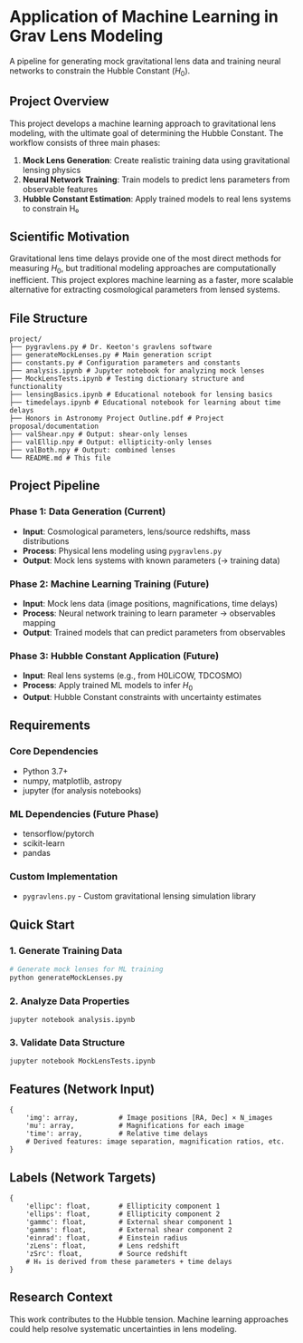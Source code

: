 # Application of Machine Learning in Grav Lens Modeling

A pipeline for generating mock gravitational lens data and training neural networks to constrain the Hubble Constant ($H_0$).

## Project Overview

This project develops a machine learning approach to gravitational lens modeling, with the ultimate goal of determining the Hubble Constant. The workflow consists of three main phases:

1. **Mock Lens Generation**: Create realistic training data using gravitational lensing physics
2. **Neural Network Training**: Train models to predict lens parameters from observable features
3. **Hubble Constant Estimation**: Apply trained models to real lens systems to constrain H₀

## Scientific Motivation

Gravitational lens time delays provide one of the most direct methods for measuring $H_0$, but traditional modeling approaches are computationally inefficient. This project explores machine learning as a faster, more scalable alternative for extracting cosmological parameters from lensed systems.

## File Structure
```
project/
├── pygravlens.py # Dr. Keeton's gravlens software
├── generateMockLenses.py # Main generation script
├── constants.py # Configuration parameters and constants
├── analysis.ipynb # Jupyter notebook for analyzing mock lenses
├── MockLensTests.ipynb # Testing dictionary structure and functionality
├── lensingBasics.ipynb # Educational notebook for lensing basics
├── timedelays.ipynb # Educational notebook for learning about time delays 
├── Honors in Astronomy Project Outline.pdf # Project proposal/documentation
├── valShear.npy # Output: shear-only lenses
├── valEllip.npy # Output: ellipticity-only lenses
├── valBoth.npy # Output: combined lenses
└── README.md # This file
```

## Project Pipeline

### Phase 1: Data Generation (Current)
- **Input**: Cosmological parameters, lens/source redshifts, mass distributions
- **Process**: Physical lens modeling using `pygravlens.py`
- **Output**: Mock lens systems with known parameters (→ training data)

### Phase 2: Machine Learning Training (Future)
- **Input**: Mock lens data (image positions, magnifications, time delays)
- **Process**: Neural network training to learn parameter → observables mapping
- **Output**: Trained models that can predict parameters from observables

### Phase 3: Hubble Constant Application (Future)
- **Input**: Real lens systems (e.g., from H0LiCOW, TDCOSMO)
- **Process**: Apply trained ML models to infer $H_0$
- **Output**: Hubble Constant constraints with uncertainty estimates

## Requirements

### Core Dependencies
- Python 3.7+
- numpy, matplotlib, astropy
- jupyter (for analysis notebooks)

### ML Dependencies (Future Phase)
- tensorflow/pytorch
- scikit-learn
- pandas

### Custom Implementation
- `pygravlens.py` - Custom gravitational lensing simulation library

## Quick Start

### 1. Generate Training Data
```bash
# Generate mock lenses for ML training
python generateMockLenses.py
```

### 2. Analyze Data Properties
```
jupyter notebook analysis.ipynb
```

### 3. Validate Data Structure
```
jupyter notebook MockLensTests.ipynb
```

## Features (Network Input)
```
{
    'img': array,          # Image positions [RA, Dec] × N_images
    'mu': array,           # Magnifications for each image
    'time': array,         # Relative time delays
    # Derived features: image separation, magnification ratios, etc.
}
```

## Labels (Network Targets)
```
{
    'ellipc': float,       # Ellipticity component 1
    'ellips': float,       # Ellipticity component 2  
    'gammc': float,        # External shear component 1
    'gamms': float,        # External shear component 2
    'einrad': float,       # Einstein radius
    'zLens': float,        # Lens redshift
    'zSrc': float,         # Source redshift
    # H₀ is derived from these parameters + time delays
}
```

## Research Context
This work contributes to the Hubble tension. Machine learning approaches could help resolve systematic uncertainties in lens modeling.

